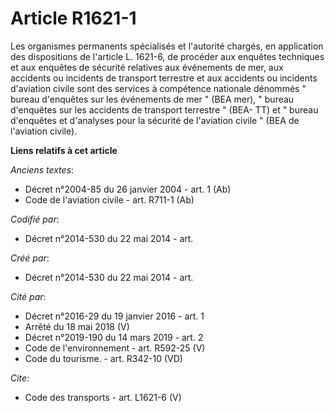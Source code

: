 # Article R1621-1

Les organismes permanents spécialisés et l'autorité chargés, en application des dispositions de l'article L. 1621-6, de
procéder aux enquêtes techniques et aux enquêtes de sécurité relatives aux événements de mer, aux accidents ou incidents de
transport terrestre et aux accidents ou incidents d'aviation civile sont des services à compétence nationale dénommés "
bureau d'enquêtes sur les événements de mer " (BEA mer), " bureau d'enquêtes sur les accidents de transport terrestre " (BEA-
TT) et " bureau d'enquêtes et d'analyses pour la sécurité de l'aviation civile " (BEA de l'aviation civile).

**Liens relatifs à cet article**

_Anciens textes_:

  - Décret n°2004-85 du 26 janvier 2004 - art. 1 (Ab)
  - Code de l'aviation civile - art. R711-1 (Ab)

_Codifié par_:

  - Décret n°2014-530 du 22 mai 2014 - art.

_Créé par_:

  - Décret n°2014-530 du 22 mai 2014 - art.

_Cité par_:

  - Décret n°2016-29 du 19 janvier 2016 - art. 1
  - Arrêté du 18 mai 2018 (V)
  - Décret n°2019-190 du 14 mars 2019 - art. 2
  - Code de l'environnement - art. R592-25 (V)
  - Code du tourisme. - art. R342-10 (VD)

_Cite_:

  - Code des transports - art. L1621-6 (V)

